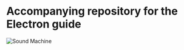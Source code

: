 # Accompanying repository for the Electron guide


![Sound Machine](https://github.com/bojzi/sound-machine-electron-guide/blob/master/app/img/app-icon.png)
